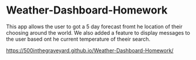# Weather-Dashboard-Homework

This app allows the user to got a 5 day forecast fromt he location of their choosing around the world. We also added a feature to display messages to the user based ont he current temperature of theeir search.

https://500inthegraveyard.github.io/Weather-Dashboard-Homework/

